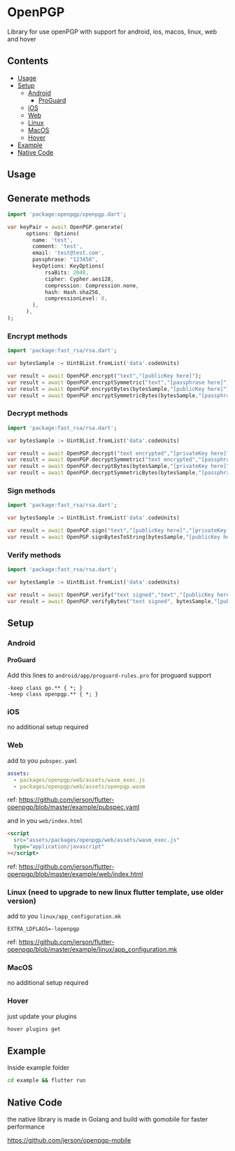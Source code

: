 # OpenPGP

Library for use openPGP with support for android, ios, macos, linux, web and hover

## Contents

- [Usage](#usage)
- [Setup](#setup)
  - [Android](#android)
    - [ProGuard](#proguard)
  - [iOS](#ios)
  - [Web](#web)
  - [Linux](#linux)
  - [MacOS](#macos)
  - [Hover](#hover)
- [Example](#example)
- [Native Code](#native-code)

## Usage

## Generate methods
```dart
import 'package:openpgp/openpgp.dart';

var keyPair = await OpenPGP.generate(
      options: Options(
        name: 'test',
        comment: 'test',
        email: 'test@test.com',
        passphrase: "123456",
        keyOptions: KeyOptions(
            rsaBits: 2048,
            cipher: Cypher.aes128,
            compression: Compression.none,
            hash: Hash.sha256,
            compressionLevel: 0,
        ),
      ),
);
```

### Encrypt methods

```dart
import 'package:fast_rsa/rsa.dart';

var bytesSample := Uint8List.fromList('data'.codeUnits)

var result = await OpenPGP.encrypt("text","[publicKey here]");
var result = await OpenPGP.encryptSymmetric("text","[passphrase here]");
var result = await OpenPGP.encryptBytes(bytesSample,"[publicKey here]");
var result = await OpenPGP.encryptSymmetricBytes(bytesSample,"[passphrase here]");

```

### Decrypt methods

```dart
import 'package:fast_rsa/rsa.dart';

var bytesSample := Uint8List.fromList('data'.codeUnits)

var result = await OpenPGP.decrypt("text encrypted","[privateKey here]","[passphrase here]");
var result = await OpenPGP.decryptSymmetric("text encrypted","[passphrase here]");
var result = await OpenPGP.decryptBytes(bytesSample,"[privateKey here]","[passphrase here]");
var result = await OpenPGP.decryptSymmetricBytes(bytesSample,"[passphrase here]");
```

### Sign methods

```dart
import 'package:fast_rsa/rsa.dart';

var bytesSample := Uint8List.fromList('data'.codeUnits)

var result = await OpenPGP.sign("text","[publicKey here]","[privateKey here]","[passphrase here]");
var result = await OpenPGP.signBytesToString(bytesSample,"[publicKey here]","[privateKey here]","[passphrase here]");

```

### Verify methods

```dart
import 'package:fast_rsa/rsa.dart';

var bytesSample := Uint8List.fromList('data'.codeUnits)

var result = await OpenPGP.verify("text signed","text","[publicKey here]");
var result = await OpenPGP.verifyBytes("text signed", bytesSample,"[publicKey here]");

```

## Setup

### Android

#### ProGuard

Add this lines to `android/app/proguard-rules.pro` for proguard support

```proguard
-keep class go.** { *; }
-keep class openpgp.** { *; }
```

### iOS

no additional setup required

### Web

add to you `pubspec.yaml`

```yaml
assets:
  - packages/openpgp/web/assets/wasm_exec.js
  - packages/openpgp/web/assets/openpgp.wasm
```

ref: https://github.com/jerson/flutter-openpgp/blob/master/example/pubspec.yaml

and in you `web/index.html`

```html
<script
  src="assets/packages/openpgp/web/assets/wasm_exec.js"
  type="application/javascript"
></script>
```

ref: https://github.com/jerson/flutter-openpgp/blob/master/example/web/index.html

### Linux (need to upgrade to new linux flutter template, use older version)

add to you `linux/app_configuration.mk`

```make
EXTRA_LDFLAGS=-lopenpgp
```

ref: https://github.com/jerson/flutter-openpgp/blob/master/example/linux/app_configuration.mk

### MacOS

no additional setup required

### Hover

just update your plugins

```bash
hover plugins get
```

## Example

Inside example folder

```bash
cd example && flutter run
```

## Native Code

the native library is made in Golang and build with gomobile for faster performance

https://github.com/jerson/openpgp-mobile
